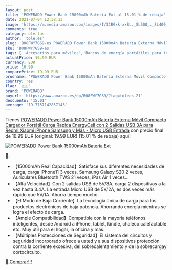 ```yaml
---
layout: post
title: 'POWERADD Power Bank 15000mAh Batería Ext al 15.01 % de rebaja'
date: 2021-07-04 12:38:13
image: 'https://m.media-amazon.com/images/I/31RGxk-xxBL._SL500_._SL400_.jpg'
comments: true
category: ofertas
author: 'tole.es'
slug: 'B08FWY7GS9-es POWERADD Power Bank 15000mAh Batería Externa Móvil...'
sku: 'B08FWY7GS9-es'
tags: [ 'Accesorios para móviles','Bancos de energía portátiles para teléfonos móviles','Cargadores para móviles','Comunicación móvil y accesorios','Electrónica','iphone','poweradd', ]
actualPrice: 16.99 EUR
currency: EUR
price: 16.99
comparePrice: 19.99 EUR
prodname: 'POWERADD Power Bank 15000mAh Batería Externa Móvil Compacto Cargador Portátil Carga Rapida EnergyCell con 2 Salidas USB 3A para Redmi  Xiaomi  iPhone  Samsung y Más - Micro USB Entrada'
country: 'es'
flag: '🇪🇸'
brand: 'POWERADD'
buyurl: 'https://www.amazon.es/dp/B08FWY7GS9/?tag=tolees-21'
descuento: '15.01'
average: '19.7757142857143'
---
```


Tienes [POWERADD Power Bank 15000mAh Batería Externa Móvil Compacto Cargador Portátil Carga Rapida EnergyCell con 2 Salidas USB 3A para Redmi  Xiaomi  iPhone  Samsung y Más - Micro USB Entrada](https://www.amazon.es/dp/B08FWY7GS9/?tag=tolees-21) con precio final de  16.99 EUR (original: 19.99 EUR) (15.01 %  de rebaja) aqui!

[![POWERADD Power Bank 15000mAh Batería Ext](https://m.media-amazon.com/images/I/31RGxk-xxBL._SL500_._SL400_.jpg)](https://www.amazon.es/dp/B08FWY7GS9/?tag=tolees-21)

🔎:

- 【15000mAh Real Capacidad】Satisface sus diferentes necesidades de carga, carga iPhone11 3 veces, Samsung Galaxy S20 2 veces, Auriculares Bluetooth TWS 21 veces, iPas Air 1 veces...
- 【Alta Velocidad】Con 2 salidas USB de 5V/3A, carga 2 dispositivos a la vez hasta 3.4A. La entrada Micro USB de 5V/2A, es dos veces más rápido que 5V/1A. Ahorra tiempo mucho.
- 【El Modo de Baja Corriente】La tecnología única de carga para los productos electrónicos de baja potencia. Ahorrando energía mientras se logra el efecto de carga.
- 【Ample Compatibilidad】Compatible con la mayoría teléfonos inteligentes, desde Android a iPhone, tablet, kindle, chaleco calefactable etc. Muy útil para el hogar, la oficina y más.
- 【Múltiples Protecciones de Seguridad】El sistema del circuitos y seguridad incorporado ofrece a usted y a sus dispositivos protección contra la corriente excesiva, del sobrecalentamiento y de la sobrecargay cortocircuito.

[🛒 Comprar!!!](https://www.amazon.es/dp/B08FWY7GS9/?tag=tolees-21)
